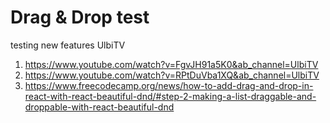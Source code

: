 # Drag & Drop test

testing new features
UlbiTV

1. https://www.youtube.com/watch?v=FgvJH91a5K0&ab_channel=UlbiTV
2. https://www.youtube.com/watch?v=RPtDuVba1XQ&ab_channel=UlbiTV
3. https://www.freecodecamp.org/news/how-to-add-drag-and-drop-in-react-with-react-beautiful-dnd/#step-2-making-a-list-draggable-and-droppable-with-react-beautiful-dnd
